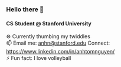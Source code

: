 ### Hello there 👋

#### CS Student @ Stanford University 

⚙️ Currently thumbing my twiddles<br>
📫 Email me: anhn@stanford.edu  Connect: https://www.linkedin.com/in/anhtomnguyen/  <br>
⚡️ Fun fact: I love volleyball <br>

